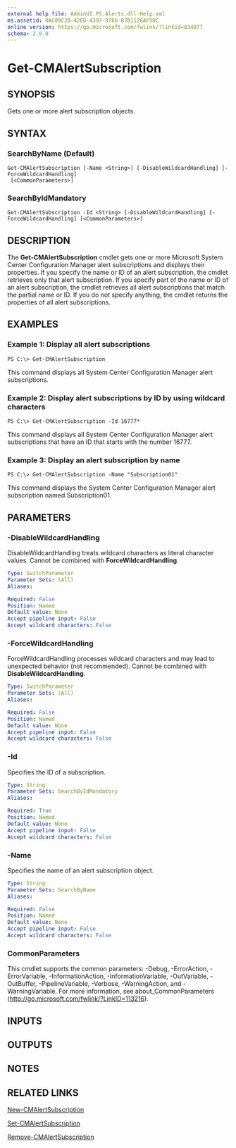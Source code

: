 ```yaml
---
external help file: AdminUI.PS.Alerts.dll-Help.xml
ms.assetid: 0AC09C2B-42ED-4397-9786-B7B1126AF5DC
online version: https://go.microsoft.com/fwlink/?linkid=834077
schema: 2.0.0
---
```


# Get-CMAlertSubscription

## SYNOPSIS
Gets one or more alert subscription objects.

## SYNTAX

### SearchByName (Default)
```
Get-CMAlertSubscription [-Name <String>] [-DisableWildcardHandling] [-ForceWildcardHandling]
 [<CommonParameters>]
```

### SearchByIdMandatory
```
Get-CMAlertSubscription -Id <String> [-DisableWildcardHandling] [-ForceWildcardHandling] [<CommonParameters>]
```

## DESCRIPTION
The **Get-CMAlertSubscription** cmdlet gets one or more Microsoft System Center Configuration Manager alert subscriptions and displays their properties.
If you specify the name or ID of an alert subscription, the cmdlet retrieves only that alert subscription.
If you specify part of the name or ID of an alert subscription, the cmdlet retrieves all alert subscriptions that match the partial name or ID.
If you do not specify anything, the cmdlet returns the properties of all alert subscriptions.

## EXAMPLES

### Example 1: Display all alert subscriptions
```
PS C:\> Get-CMAlertSubscription
```

This command displays all System Center Configuration Manager alert subscriptions.

### Example 2: Display alert subscriptions by ID by using wildcard characters
```
PS C:\> Get-CMAlertSubscription -Id 16777*
```

This command displays all System Center Configuration Manager alert subscriptions that have an ID that starts with the number 16777.

### Example 3: Display an alert subscription by name
```
PS C:\> Get-CMAlertSubscription -Name "Subscription01"
```

This command displays the System Center Configuration Manager alert subscription named Subscription01.

## PARAMETERS

### -DisableWildcardHandling
DisableWildcardHandling treats wildcard characters as literal character values. Cannot be combined with **ForceWildcardHandling**.

```yaml
Type: SwitchParameter
Parameter Sets: (All)
Aliases: 

Required: False
Position: Named
Default value: None
Accept pipeline input: False
Accept wildcard characters: False
```

### -ForceWildcardHandling
ForceWildcardHandling processes wildcard characters and may lead to unexpected behavior (not recommended). Cannot be combined with **DisableWildcardHandling**.

```yaml
Type: SwitchParameter
Parameter Sets: (All)
Aliases: 

Required: False
Position: Named
Default value: None
Accept pipeline input: False
Accept wildcard characters: False
```

### -Id
Specifies the ID of a subscription.

```yaml
Type: String
Parameter Sets: SearchByIdMandatory
Aliases: 

Required: True
Position: Named
Default value: None
Accept pipeline input: False
Accept wildcard characters: False
```

### -Name
Specifies the name of an alert subscription object.

```yaml
Type: String
Parameter Sets: SearchByName
Aliases: 

Required: False
Position: Named
Default value: None
Accept pipeline input: False
Accept wildcard characters: False
```

### CommonParameters
This cmdlet supports the common parameters: -Debug, -ErrorAction, -ErrorVariable, -InformationAction, -InformationVariable, -OutVariable, -OutBuffer, -PipelineVariable, -Verbose, -WarningAction, and -WarningVariable. For more information, see about_CommonParameters (http://go.microsoft.com/fwlink/?LinkID=113216).

## INPUTS

## OUTPUTS

## NOTES

## RELATED LINKS

[New-CMAlertSubscription](New-CMAlertSubscription.md)

[Set-CMAlertSubscription](Set-CMAlertSubscription.md)

[Remove-CMAlertSubscription](Remove-CMAlertSubscription.md)


